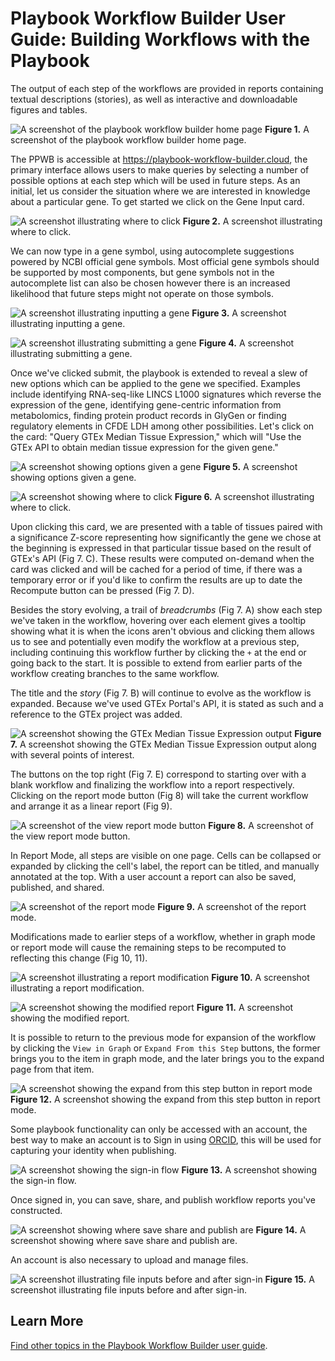 # Playbook Workflow Builder User Guide: Building Workflows with the Playbook

The output of each step of the workflows are provided in reports containing textual descriptions (stories), as well as interactive and downloadable figures and tables.

![A screenshot of the playbook workflow builder home page](./figures/workflows/01-homepage.png)
**Figure 1.** A screenshot of the playbook workflow builder home page.

The PPWB is accessible at https://playbook-workflow-builder.cloud, the primary interface allows users to make queries by selecting a number of possible options at each step which will be used in future steps. As an initial, let us consider the situation where we are interested in knowledge about a particular gene. To get started we click on the Gene Input card.

![A screenshot illustrating where to click](./figures/workflows/02-start-with-gene.png)
**Figure 2.** A screenshot illustrating where to click.

We can now type in a gene symbol, using autocomplete suggestions powered by NCBI official gene symbols. Most official gene symbols should be supported by most components, but gene symbols not in the autocomplete list can also be chosen however there is an increased likelihood that future steps might not operate on those symbols.

![A screenshot illustrating inputting a gene](./figures/workflows/03-input-a-gene.png)
**Figure 3.** A screenshot illustrating inputting a gene.

![A screenshot illustrating submitting a gene](./figures/workflows/04-submit-a-gene.png)
**Figure 4.** A screenshot illustrating submitting a gene.

Once we've clicked submit, the playbook is extended to reveal a slew of new options which can be applied to the gene we specified. Examples include identifying RNA-seq-like LINCS L1000 signatures which reverse the expression of the gene, identifying gene-centric information from metabolomics, finding protein product records in GlyGen or finding regulatory elements in CFDE LDH among other possibilities. Let's click on the card: "Query GTEx Median Tissue Expression," which will "Use the GTEx API to obtain median tissue expression for the given gene."

![A screenshot showing options given a gene](./figures/workflows/05-gene-extend.png)
**Figure 5.** A screenshot showing options given a gene.

![A screenshot showing where to click](./figures/workflows/06-query-gtex.png)
**Figure 6.** A screenshot illustrating where to click.

Upon clicking this card, we are presented with a table of tissues paired with a significance Z-score representing how significantly the gene we chose at the beginning is expressed in that particular tissue based on the result of GTEx's API (Fig 7. C). These results were computed on-demand when the card was clicked and will be cached for a period of time, if there was a temporary error or if you'd like to confirm the results are up to date the Recompute button can be pressed (Fig 7. D).

Besides the story evolving, a trail of *breadcrumbs* (Fig 7. A) show each step we've taken in the workflow, hovering over each element gives a tooltip showing what it is when the icons aren't obvious and clicking them allows us to see and potentially even modify the workflow at a previous step, including continuing this workflow further by clicking the `+` at the end or going back to the start. It is possible to extend from earlier parts of the workflow creating branches to the same workflow.

The title and the *story* (Fig 7. B) will continue to evolve as the workflow is expanded. Because we've used GTEx Portal's API, it is stated as such and a reference to the GTEx project was added.

![A screenshot showing the GTEx Median Tissue Expression output](./figures/workflows/07-gtex-results.png)
**Figure 7.** A screenshot showing the GTEx Median Tissue Expression output along with several points of interest.

The buttons on the top right (Fig 7. E) correspond to starting over with a blank workflow and finalizing the workflow into a report respectively. Clicking on the report mode button (Fig 8) will take the current workflow and arrange it as a linear report (Fig 9).

![A screenshot of the view report mode button](./figures/workflows/08-report-mode-button.png)
**Figure 8.** A screenshot of the view report mode button.

In Report Mode, all steps are visible on one page. Cells can be collapsed or expanded by clicking the cell's label, the report can be titled, and manually annotated at the top. With a user account a report can also be saved, published, and shared.

![A screenshot of the report mode](./figures/workflows/09-report-mode.png)
**Figure 9.** A screenshot of the report mode.

Modifications made to earlier steps of a workflow, whether in graph mode or report mode will cause the remaining steps to be recomputed to reflecting this change (Fig 10, 11).

![A screenshot illustrating a report modification](./figures/workflows/10-report-mode-modification.png)
**Figure 10.** A screenshot illustrating a report modification.

![A screenshot showing the modified report](./figures/workflows/11-report-mode-modified.png)
**Figure 11.** A screenshot showing the modified report.

It is possible to return to the previous mode for expansion of the workflow by clicking the `View in Graph` or `Expand From this Step` buttons, the former brings you to the item in graph mode, and the later brings you to the expand page from that item.

![A screenshot showing the expand from this step button in report mode](./figures/workflows/12-report-mode-expand.png)
**Figure 12.** A screenshot showing the expand from this step button in report mode.

Some playbook functionality can only be accessed with an account, the best way to make an account is to Sign in using [ORCID](https://orcid.org/), this will be used for capturing your identity when publishing.

![A screenshot showing the sign-in flow](./figures/workflows/13-orcid-signin.png)
**Figure 13.** A screenshot showing the sign-in flow.

Once signed in, you can save, share, and publish workflow reports you've constructed.

![A screenshot showing where save share and publish are](./figures/workflows/14-save-share-publish.png)
**Figure 14.** A screenshot showing where save share and publish are.

An account is also necessary to upload and manage files.

![A screenshot illustrating file inputs before and after sign-in](./figures/workflows/15-file-upload.png)
**Figure 15.** A screenshot illustrating file inputs before and after sign-in.


## Learn More

[Find other topics in the Playbook Workflow Builder user guide](./index.md).
